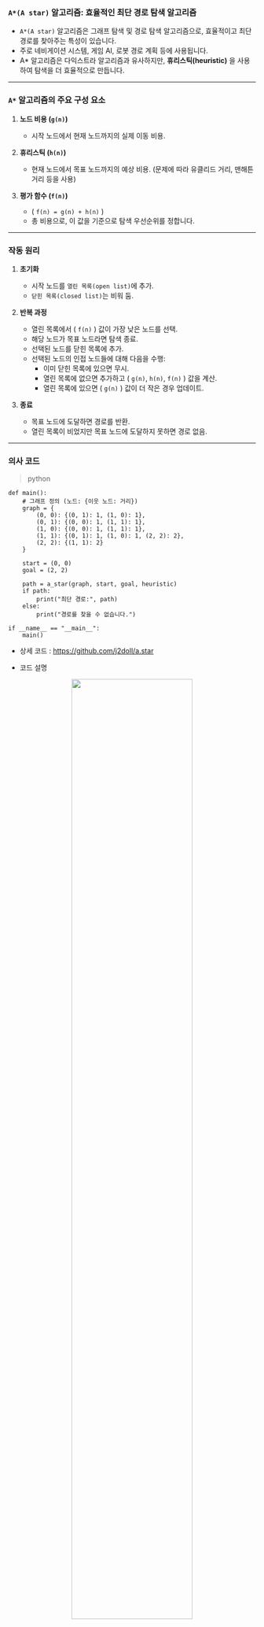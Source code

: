 ### `A*(A star)` 알고리즘: 효율적인 최단 경로 탐색 알고리즘

- `A*(A star)` 알고리즘은 그래프 탐색 및 경로 탐색 알고리즘으로, 효율적이고 최단 경로를 찾아주는 특성이 있습니다. 
- 주로 네비게이션 시스템, 게임 AI, 로봇 경로 계획 등에 사용됩니다. 
- A* 알고리즘은 다익스트라 알고리즘과 유사하지만, **휴리스틱(heuristic)** 을 사용하여 탐색을 더 효율적으로 만듭니다.

---

### `A*` 알고리즘의 주요 구성 요소

1. **노드 비용 (`g(n)`)**
   - 시작 노드에서 현재 노드까지의 실제 이동 비용.

2. **휴리스틱 (`h(n)`)**
   - 현재 노드에서 목표 노드까지의 예상 비용. (문제에 따라 유클리드 거리, 맨해튼 거리 등을 사용)

3. **평가 함수 (`f(n)`)**
   - \( `f(n) = g(n) + h(n)` \)
   - 총 비용으로, 이 값을 기준으로 탐색 우선순위를 정합니다.

---

### 작동 원리

1. **초기화**
   - 시작 노드를 `열린 목록(open list)`에 추가.
   - `닫힌 목록(closed list)`는 비워 둠.

2. **반복 과정**
   - 열린 목록에서 \( `f(n)` \) 값이 가장 낮은 노드를 선택.
   - 해당 노드가 목표 노드라면 탐색 종료.
   - 선택된 노드를 닫힌 목록에 추가.
   - 선택된 노드의 인접 노드들에 대해 다음을 수행:
     - 이미 닫힌 목록에 있으면 무시.
     - 열린 목록에 없으면 추가하고 \( `g(n)`, `h(n)`, `f(n)` \) 값을 계산.
     - 열린 목록에 있으면 \( `g(n)` \) 값이 더 작은 경우 업데이트.

3. **종료**
   - 목표 노드에 도달하면 경로를 반환.
   - 열린 목록이 비었지만 목표 노드에 도달하지 못하면 경로 없음.

---

### 의사 코드
> python
```
def main():
    # 그래프 정의 (노드: {이웃 노드: 거리})
    graph = {
        (0, 0): {(0, 1): 1, (1, 0): 1},
        (0, 1): {(0, 0): 1, (1, 1): 1},
        (1, 0): {(0, 0): 1, (1, 1): 1},
        (1, 1): {(0, 1): 1, (1, 0): 1, (2, 2): 2},
        (2, 2): {(1, 1): 2}
    }

    start = (0, 0)
    goal = (2, 2)

    path = a_star(graph, start, goal, heuristic)
    if path:
        print("최단 경로:", path)
    else:
        print("경로를 찾을 수 없습니다.")

if __name__ == "__main__":
    main()
```

- 상세 코드 : https://github.com/j2doll/a.star

- 코드 설명

<p align="center"> <img width="70%"  src="https://gist.githubusercontent.com/j2doll/36975662784b338d0b36ab12ea29fc5e/raw/dd99d47e5d9067eec4cb7129b5512d43461180cc/output%2520(1).png" /> </p>

A* 알고리즘은 최적의 경로를 탐색하는 알고리즘이지만, **최적의 경로가 여러 개 존재**할 경우에도 동일한 휴리스틱과 비용 조건에서 **하나의 경로만 반환**합니다. 

주어진 그래프에서 `(0, 0)`에서 시작해 `(1, 0)`을 경유하여 `(1, 1)`과 `(2, 2)`로 가는 경로가 최단 경로로 가능한지 확인하려면 각 경로의 총 비용을 계산해 봐야 합니다.

#### 1. 현재 경로 (A* 알고리즘이 반환한 경로)
- `(0, 0) → (0, 1) → (1, 1) → (2, 2)`
- 비용 계산:
  - `(0, 0) → (0, 1)`: 비용 1
  - `(0, 1) → (1, 1)`: 비용 1
  - `(1, 1) → (2, 2)`: 비용 2
  - **총 비용 = 1 + 1 + 2 = 4**

#### 2. 다른 경로 (경유지 추가)
- `(0, 0) → (1, 0) → (1, 1) → (2, 2)`
- 비용 계산:
  - `(0, 0) → (1, 0)`: 비용 1
  - `(1, 0) → (1, 1)`: 비용 1
  - `(1, 1) → (2, 2)`: 비용 2
  - **총 비용 = 1 + 1 + 2 = 4**

#### 분석 결과
두 경로의 총 비용은 동일합니다. 따라서 `(0, 0)`에서 `(1, 0)`을 경유하여 `(1, 1)`과 `(2, 2)`로 가는 경로도 최단 경로로 가능합니다.

#### `A*` 알고리즘의 특성
- `A*` 알고리즘은 **하나의 최단 경로만 반환** 하기 때문에, 동일한 비용의 다른 최단 경로는 탐색 과정에서 선택되지 않을 수 있습니다.
- 여러 최단 경로를 모두 찾으려면 알고리즘을 약간 수정하거나, BFS와 같은 다른 접근법을 사용해야 합니다.


---

### `A*` 알고리즘의 장점
1. **최적성**: \( `h(n)` \)이 **허용적**(`admissible`) 이고, **일관성**(`consistent`) 을 만족하면 항상 최단 경로를 보장.
2. **효율성**: 불필요한 경로 탐색을 줄이기 때문에 빠름.

### 사용 예시
1. **게임 개발**: 유닛이 장애물을 피해 목표 지점으로 이동할 때.
2. **로봇 공학**: 로봇 경로 계획.
3. **네비게이션 시스템**: 차량 경로 탐색.
